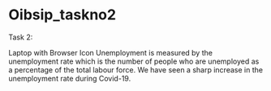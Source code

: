 # Oibsip_taskno2

Task 2:

Laptop with Browser Icon
Unemployment is measured by the unemployment rate which is the number of people
who are unemployed as a percentage of the total labour force. We have seen a sharp
increase in the unemployment rate during Covid-19.
